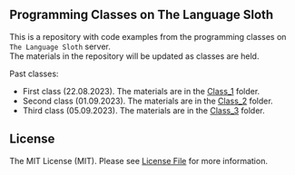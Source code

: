 ## Programming Classes on The Language Sloth

This is a repository with code examples from the programming classes on `The Language Sloth` server.  
The materials in the repository will be updated as classes are held.

Past classes:
- First class (22.08.2023). The materials are in the [Class_1](Class_1) folder.
- Second class (01.09.2023). The materials are in the [Class_2](Class_2) folder.
- Third class (05.09.2023). The materials are in the [Class_3](Class_3) folder.


## License

The MIT License (MIT). Please see [License File](LICENSE.md) for more information.
